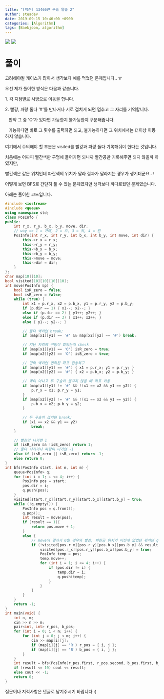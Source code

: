 ```yaml
---
title: "[백준] 13460번 구슬 탈출 2"
author: steadev
date: 2019-09-15 10:46:00 +0900
categories: [Algorithm]
tags: [Baekjoon, algorithm]
---
```



<img src="https://steadev.github.io/assets/images/bj-13460-1.png" />
<img src="https://steadev.github.io/assets/images/bj-13460-2.png" />

# 풀이

고려해야될 케이스가 많아서 생각보다 애를 먹었던 문제입니다.. ㅠ 

우선 제가 풀이한 방식은 다음과 같습니다.

1\. 각 지점별로 사방으로 이동을 합니다. 

2\. 빨강, 파랑 둘다 '#'를 만나거나 서로 겹치게 되면 멈추고 그 자리를 기억합니다.

   만약 그 중 'O'가 있다면 가능한지 불가능한지 구분해줍니다.

   가능하다면 바로 그 횟수를 출력하면 되고, 불가능하다면 그 위치에서는 더이상 이동 하지 않습니다.

여기에서 주의해야 할 부분은 visited를 빨강과 파랑 둘다 기록해줘야 한다는 것입니다.

처음에는 어짜피 빨간색만 구멍에 들어가면 되니까 빨간공만 기록해주면 되지 않을까 하였지만, 

빨간색은 같은 위치인데 파란색의 위치가 달라 결과가 달라지는 경우가 생기더군요.. !

어떻게 보면 BFS로 간단히 풀 수 있는 문제였지만 생각보다 까다로웠던 문제였습니다.

아래는 풀이한 코드입니다.

```c++
#include <iostream>
#include <queue>
using namespace std;
class PosInfo {
public:
    int r_x, r_y, b_x, b_y, move, dir;
    // way => 1 = 아래, 2 = 오, 3 = 위, 4 = 왼
    PosInfo(int r_x, int r_y, int b_x, int b_y, int move, int dir) {
        this->r_x = r_x;
        this->r_y = r_y;
        this->b_x = b_x;
        this->b_y = b_y;
        this->move = move;
        this->dir = dir;
    }
};
char map[10][10];
bool visited[10][10][10][10];
int move(PosInfo &p) {
    bool isR_zero = false;
    bool isB_zero = false;
    while (true) {
        int x1 = p.r_x, x2 = p.b_x, y1 = p.r_y, y2 = p.b_y;
        if (p.dir == 1) { x1--; x2--; }
        else if (p.dir == 2) { y1++; y2++; }
        else if (p.dir == 3) { x1++; x2++; }
        else { y1--; y2--; }
 
        // 둘다 벽이면 break;
        if (map[x1][y1] == '#' && map[x2][y2] == '#') break;
 
        // 지난 자리에 구멍이 있었는지 check
        if (map[x1][y1] == 'O') isR_zero = true;
        if (map[x2][y2] == 'O') isB_zero = true;
 
        // 만약 벽이면 변화된 좌표 원상복구
        if (map[x1][y1] == '#') { x1 = p.r_x; y1 = p.r_y; }
        if (map[x2][y2] == '#') { x2 = p.b_x; y2 = p.b_y; }
 
        // 벽이 아니고 두 구슬이 겹치지 않을 때 좌표 이동
        if (map[x1][y1] != '#' && !(x1 == x2 && y1 == y2)) {
            p.r_x = x1; p.r_y = y1;
        }
        if (map[x2][y2] != '#' && !(x1 == x2 && y1 == y2)) {
            p.b_x = x2; p.b_y = y2;
        }
 
        // 두 구슬이 겹치면 break;
        if (x1 == x2 && y1 == y2)
            break;
    }
 
    // 빨강만 나가면 1
    if (isR_zero && !isB_zero) return 1;
    // 둘다 나가거나 파랑이 나가면 -1
    else if (isR_zero || isB_zero) return -1;
    else return 0;
}
int bfs(PosInfo start, int n, int m) {
    queue<PosInfo> q;
    for (int i = 1; i <= 4; i++) {
        PosInfo pos = start;
        pos.dir = i;
        q.push(pos);
    }
    visited[start.r_x][start.r_y][start.b_x][start.b_y] = true;
    while (!q.empty()) {
        PosInfo pos = q.front();
        q.pop();
        int result = move(pos);
        if (result == 1){
            return pos.move + 1;
        }
        else {
            // move의 결과가 0일 경우와 빨강, 파란공 위치가 이전에 없었던 위치면 q에 추가
            if (!visited[pos.r_x][pos.r_y][pos.b_x][pos.b_y] && result == 0) {
                visited[pos.r_x][pos.r_y][pos.b_x][pos.b_y] = true;
                PosInfo temp = pos;
                temp.move++;
                for (int i = 1; i <= 4; i++) {
                    if (pos.dir != i) {
                        temp.dir = i;
                        q.push(temp);
                    }
                }
            }
        }
    }
    return -1;
}
int main(void) {
    int n, m;
    cin >> n >> m;
    pair<int, int> r_pos, b_pos;
    for (int i = 0; i < n; i++) {
        for (int j = 0; j < m; j++) {
            cin >> map[i][j];
            if (map[i][j] == 'R') r_pos = { i, j };
            if (map[i][j] == 'B') b_pos = { i, j };
        }
    }
    int result = bfs(PosInfo(r_pos.first, r_pos.second, b_pos.first, b_pos.second, 0, 0), n, m);
    if (result <= 10) cout << result;
    else cout << -1;
    return 0;
}
```

질문이나 지적사항은 댓글로 남겨주시기 바랍니다 :)